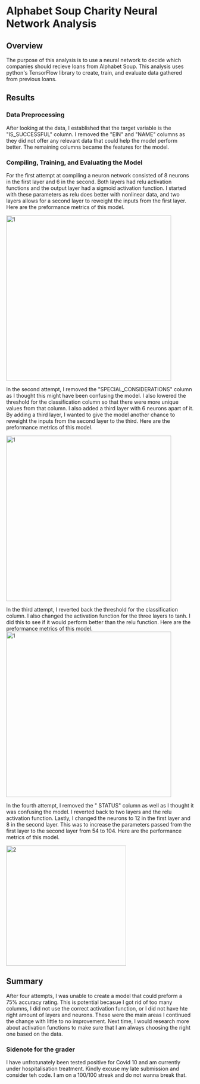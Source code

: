 # Alphabet Soup Charity Neural Network Analysis

## Overview

The purpose of this analysis is to use a neural network to decide which companies should recieve loans from Alphabet Soup. This analysis uses python's TensorFlow library to create, train, and evaluate data gathered from previous loans.

## Results

### Data Preprocessing

After looking at the data, I established that the target variable is the "IS_SUCCESSFUL" column. I  removed the "EIN" and "NAME" columns as they did not offer any relevant data that could help the model perform better. The remaining columns became the features for the model.

### Compiling, Training, and Evaluating the Model

For the first attempt at compiling a neuron network consisted of 8 neurons in the first layer and 6 in the second. Both layers had relu activation functions and the output layer had a sigmoid activation function. I started with these parameters as relu does better with nonlinear data, and two layers allows for a second layer to reweight the inputs from the first layer. Here are the preformance metrics of this model.

<img width="443" alt="1" src="https://user-images.githubusercontent.com/76264061/118508074-77c92300-b74c-11eb-9edb-c17b5d604916.png">

In the second attempt, I removed the "SPECIAL_CONSIDERATIONS" column as I thought this might have been confusing the model. I also lowered the threshold for the classification column so that there were more unique values from that column. I also added a third layer with 6 neurons apart of it. By adding a third layer, I wanted to give the model another chance to reweight the inputs from the second layer to the third. Here are the preformance metrics of this model.

<img width="443" alt="1" src="https://user-images.githubusercontent.com/76264061/118508074-77c92300-b74c-11eb-9edb-c17b5d604916.png">

In the third attempt, I reverted back the threshold for the classification column. I also changed the activation function for the three layers to tanh. I did this to see if it would perform better than the relu function. Here are the preformance metrics of this model.
<img width="443" alt="1" src="https://user-images.githubusercontent.com/76264061/118508074-77c92300-b74c-11eb-9edb-c17b5d604916.png">

In the fourth attempt, I removed the " STATUS" column as well as I thought it was confusing the model. I reverted back to two layers and the relu activation function. Lastly, I changed the neurons to 12 in the first layer and 8 in the second layer. This was to increase the parameters passed from the first layer to the second layer from 54 to 104. Here are the performance metrics of this model.

<img width="322" alt="2" src="https://user-images.githubusercontent.com/76264061/118508218-9cbd9600-b74c-11eb-84cd-94347f270075.png">

## Summary

After four attempts, I was unable to create a model that could preform a 75% accuracy rating. This is potential becasue I got rid of too many columns, I did not use the correct activation function, or I did not have hte right amount of layers and neurons. These were the main areas I continued the change with little to no improvement. Next time, I would research more about activation functions to make sure that I am always choosing the right one based on the data. 


### Sidenote for the grader 

I have unfrotunately been tested positive for Covid 10 and am currently under hospitalisation treatment. Kindly excuse my late submission and consider teh code. I am on a 100/100 streak and do not wanna break that. 
